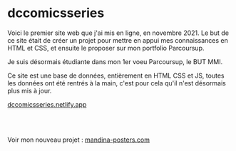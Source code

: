 # dccomicsseries

Voici le premier site web que j'ai mis en ligne, en novembre 2021.
Le but de ce site était de créer un projet pour mettre en appui mes connaissances en HTML et CSS, et ensuite le proposer sur mon portfolio Parcoursup.

Je suis désormais étudiante dans mon 1er voeu Parcoursup, le BUT MMI.

Ce site est une base de données, entièrement en HTML CSS et JS, toutes les données ont été rentrés à la main, c'est pour cela qu'il n'est désormais plus mis à jour.

<a href="https://dccomicsseries.netlify.app">dccomicsseries.netlify.app</a>

<br>
<br>

Voir mon nouveau projet :  <a href="https://mandina-posters.com">mandina-posters.com</a>
